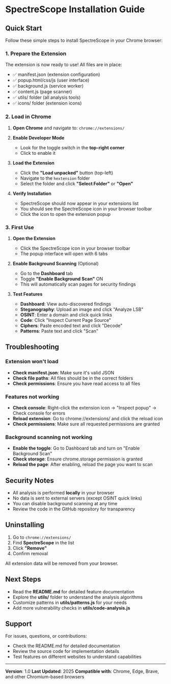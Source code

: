 # SpectreScope Installation Guide

## Quick Start

Follow these simple steps to install SpectreScope in your Chrome browser:

### 1. Prepare the Extension

The extension is now ready to use! All files are in place:
- ✅ manifest.json (extension configuration)
- ✅ popup.html/css/js (user interface)
- ✅ background.js (service worker)
- ✅ content.js (page scanner)
- ✅ utils/ folder (all analysis tools)
- ✅ icons/ folder (extension icons)

### 2. Load in Chrome

1. **Open Chrome** and navigate to: `chrome://extensions/`

2. **Enable Developer Mode**
   - Look for the toggle switch in the **top-right corner**
   - Click to enable it

3. **Load the Extension**
   - Click the **"Load unpacked"** button (top-left)
   - Navigate to the `hextension` folder
   - Select the folder and click **"Select Folder"** or **"Open"**

4. **Verify Installation**
   - SpectreScope should now appear in your extensions list
   - You should see the SpectreScope icon in your browser toolbar
   - Click the icon to open the extension popup

### 3. First Use

1. **Open the Extension**
   - Click the SpectreScope icon in your browser toolbar
   - The popup interface will open with 6 tabs

2. **Enable Background Scanning** (Optional)
   - Go to the **Dashboard** tab
   - Toggle **"Enable Background Scan"** ON
   - This will automatically scan pages for security findings

3. **Test Features**
   - **Dashboard**: View auto-discovered findings
   - **Steganography**: Upload an image and click "Analyze LSB"
   - **OSINT**: Enter a domain and click quick links
   - **Code**: Click "Inspect Current Page Source"
   - **Ciphers**: Paste encoded text and click "Decode"
   - **Patterns**: Paste text and click "Scan"

## Troubleshooting

### Extension won't load
- **Check manifest.json**: Make sure it's valid JSON
- **Check file paths**: All files should be in the correct folders
- **Check permissions**: Ensure you have read access to all files

### Features not working
- **Check console**: Right-click the extension icon → "Inspect popup" → Check console for errors
- **Reload extension**: Go to chrome://extensions/ and click the reload icon
- **Check permissions**: Make sure all requested permissions are granted

### Background scanning not working
- **Enable the toggle**: Go to Dashboard tab and turn on "Enable Background Scan"
- **Check storage**: Ensure chrome.storage permission is granted
- **Reload the page**: After enabling, reload the page you want to scan

## Security Notes

- All analysis is performed **locally** in your browser
- No data is sent to external servers (except OSINT quick links)
- You can disable background scanning at any time
- Review the code in the GitHub repository for transparency

## Uninstalling

1. Go to `chrome://extensions/`
2. Find **SpectreScope** in the list
3. Click **"Remove"**
4. Confirm removal

All extension data will be removed from your browser.

## Next Steps

- Read the **README.md** for detailed feature documentation
- Explore the **utils/** folder to understand the analysis algorithms
- Customize patterns in **utils/patterns.js** for your needs
- Add more vulnerability checks in **utils/code-analysis.js**

## Support

For issues, questions, or contributions:
- Check the README.md for detailed documentation
- Review the source code for implementation details
- Test features on different websites to understand capabilities

---

**Version**: 1.0
**Last Updated**: 2025
**Compatible with**: Chrome, Edge, Brave, and other Chromium-based browsers
